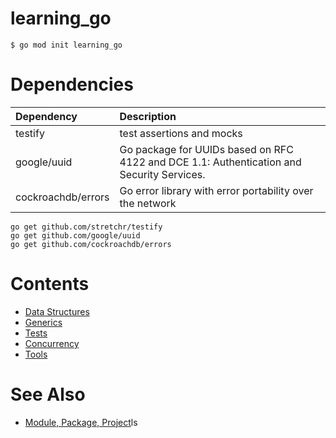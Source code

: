 # learning_go

```shell
$ go mod init learning_go
```

# Dependencies

| Dependency         | Description                                                                               |
| :----------------- | :---------------------------------------------------------------------------------------- |
| testify            | test assertions and mocks                                                                 |
| google/uuid        | Go package for UUIDs based on RFC 4122 and DCE 1.1: Authentication and Security Services. |
| cockroachdb/errors | Go error library with error portability over the network                                  |

```shell
go get github.com/stretchr/testify
go get github.com/google/uuid
go get github.com/cockroachdb/errors
```

# Contents

- [Data Structures](./datastructure/doc.go)
- [Generics](./generics/doc.go)
- [Tests](./tests/doc.go)
- [Concurrency](./concurrency/doc.go)
- [Tools](./tools/doc.go)

# See Also
- [Module, Package, Project](../../tools/tools.md#module-package-project)ls
